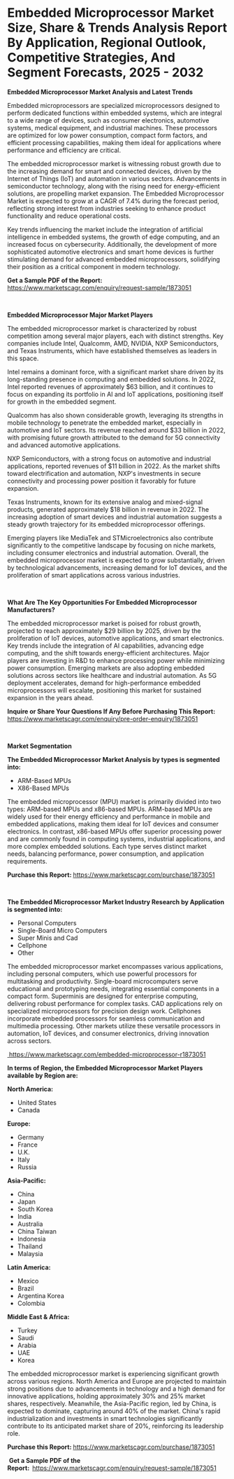 <p><h1>Embedded Microprocessor Market Size, Share & Trends Analysis Report By Application, Regional Outlook, Competitive Strategies, And Segment Forecasts, 2025 - 2032</h1></p><p><strong>Embedded Microprocessor Market Analysis and Latest Trends</strong></p>
<p><p>Embedded microprocessors are specialized microprocessors designed to perform dedicated functions within embedded systems, which are integral to a wide range of devices, such as consumer electronics, automotive systems, medical equipment, and industrial machines. These processors are optimized for low power consumption, compact form factors, and efficient processing capabilities, making them ideal for applications where performance and efficiency are critical.</p><p>The embedded microprocessor market is witnessing robust growth due to the increasing demand for smart and connected devices, driven by the Internet of Things (IoT) and automation in various sectors. Advancements in semiconductor technology, along with the rising need for energy-efficient solutions, are propelling market expansion. The Embedded Microprocessor Market is expected to grow at a CAGR of 7.4% during the forecast period, reflecting strong interest from industries seeking to enhance product functionality and reduce operational costs. </p><p>Key trends influencing the market include the integration of artificial intelligence in embedded systems, the growth of edge computing, and an increased focus on cybersecurity. Additionally, the development of more sophisticated automotive electronics and smart home devices is further stimulating demand for advanced embedded microprocessors, solidifying their position as a critical component in modern technology.</p></p>
<p><strong>Get a Sample PDF of the Report:&nbsp;</strong> <a href="https://www.marketscagr.com/enquiry/request-sample/1873051?utm_campaign=2115&utm_medium=2&utm_source=Github&utm_content=ia&utm_term=15042025&utm_id=embedded-microprocessor">https://www.marketscagr.com/enquiry/request-sample/1873051</a></p>
<p>&nbsp;</p>
<p><strong>Embedded Microprocessor Major Market Players</strong></p>
<p><p>The embedded microprocessor market is characterized by robust competition among several major players, each with distinct strengths. Key companies include Intel, Qualcomm, AMD, NVIDIA, NXP Semiconductors, and Texas Instruments, which have established themselves as leaders in this space.</p><p>Intel remains a dominant force, with a significant market share driven by its long-standing presence in computing and embedded solutions. In 2022, Intel reported revenues of approximately $63 billion, and it continues to focus on expanding its portfolio in AI and IoT applications, positioning itself for growth in the embedded segment.</p><p>Qualcomm has also shown considerable growth, leveraging its strengths in mobile technology to penetrate the embedded market, especially in automotive and IoT sectors. Its revenue reached around $33 billion in 2022, with promising future growth attributed to the demand for 5G connectivity and advanced automotive applications.</p><p>NXP Semiconductors, with a strong focus on automotive and industrial applications, reported revenues of $11 billion in 2022. As the market shifts toward electrification and automation, NXP's investments in secure connectivity and processing power position it favorably for future expansion.</p><p>Texas Instruments, known for its extensive analog and mixed-signal products, generated approximately $18 billion in revenue in 2022. The increasing adoption of smart devices and industrial automation suggests a steady growth trajectory for its embedded microprocessor offerings.</p><p>Emerging players like MediaTek and STMicroelectronics also contribute significantly to the competitive landscape by focusing on niche markets, including consumer electronics and industrial automation. Overall, the embedded microprocessor market is expected to grow substantially, driven by technological advancements, increasing demand for IoT devices, and the proliferation of smart applications across various industries.</p></p>
<p>&nbsp;</p>
<p><strong>What Are The Key Opportunities For Embedded Microprocessor Manufacturers?</strong></p>
<p><p>The embedded microprocessor market is poised for robust growth, projected to reach approximately $29 billion by 2025, driven by the proliferation of IoT devices, automotive applications, and smart electronics. Key trends include the integration of AI capabilities, advancing edge computing, and the shift towards energy-efficient architectures. Major players are investing in R&D to enhance processing power while minimizing power consumption. Emerging markets are also adopting embedded solutions across sectors like healthcare and industrial automation. As 5G deployment accelerates, demand for high-performance embedded microprocessors will escalate, positioning this market for sustained expansion in the years ahead.</p></p>
<p><strong>Inquire or Share Your Questions If Any Before Purchasing This Report:</strong> <a href="https://www.marketscagr.com/enquiry/pre-order-enquiry/1873051?utm_campaign=2115&utm_medium=2&utm_source=Github&utm_content=ia&utm_term=15042025&utm_id=embedded-microprocessor">https://www.marketscagr.com/enquiry/pre-order-enquiry/1873051</a></p>
<p>&nbsp;</p>
<p><strong>Market Segmentation</strong></p>
<p><strong>The Embedded Microprocessor Market Analysis by types is segmented into:</strong></p>
<p><ul><li>ARM-Based MPUs</li><li>X86-Based MPUs</li></ul></p>
<p><p>The embedded microprocessor (MPU) market is primarily divided into two types: ARM-based MPUs and x86-based MPUs. ARM-based MPUs are widely used for their energy efficiency and performance in mobile and embedded applications, making them ideal for IoT devices and consumer electronics. In contrast, x86-based MPUs offer superior processing power and are commonly found in computing systems, industrial applications, and more complex embedded solutions. Each type serves distinct market needs, balancing performance, power consumption, and application requirements.</p></p>
<p><strong>Purchase this Report:&nbsp;</strong><a href="https://www.marketscagr.com/purchase/1873051?utm_campaign=2115&utm_medium=2&utm_source=Github&utm_content=ia&utm_term=15042025&utm_id=embedded-microprocessor">https://www.marketscagr.com/purchase/1873051</a></p>
<p>&nbsp;</p>
<p><strong>The Embedded Microprocessor Market Industry Research by Application is segmented into:</strong></p>
<p><ul><li>Personal Computers</li><li>Single-Board Micro Computers</li><li>Super Minis and Cad</li><li>Cellphone</li><li>Other</li></ul></p>
<p><p>The embedded microprocessor market encompasses various applications, including personal computers, which use powerful processors for multitasking and productivity. Single-board microcomputers serve educational and prototyping needs, integrating essential components in a compact form. Superminis are designed for enterprise computing, delivering robust performance for complex tasks. CAD applications rely on specialized microprocessors for precision design work. Cellphones incorporate embedded processors for seamless communication and multimedia processing. Other markets utilize these versatile processors in automation, IoT devices, and consumer electronics, driving innovation across sectors.</p></p>
<p><a href="https://www.marketscagr.com/embedded-microprocessor-r1873051?utm_campaign=2115&utm_medium=2&utm_source=Github&utm_content=ia&utm_term=15042025&utm_id=embedded-microprocessor">&nbsp;https://www.marketscagr.com/embedded-microprocessor-r1873051</a></p>
<p><strong>In terms of Region, the Embedded Microprocessor Market Players available by Region are:</strong></p>
<p>
    <p> <strong> North America: </strong>
        <ul>
            <li>United States</li>
            <li>Canada</li>
        </ul>
        </p> 
    <p> <strong> Europe: </strong>
        <ul>
            <li>Germany</li>
            <li>France</li>
            <li>U.K.</li>
            <li>Italy</li>
            <li>Russia</li>
        </ul>
        </p> 
    <p> <strong> Asia-Pacific: </strong>
        <ul>
            <li>China</li>
            <li>Japan</li>
            <li>South Korea</li>
            <li>India</li>
            <li>Australia</li>
            <li>China Taiwan</li>
            <li>Indonesia</li>
            <li>Thailand</li>
            <li>Malaysia</li>
        </ul>
        </p> 
    <p> <strong> Latin America: </strong>
        <ul>
            <li>Mexico</li>
            <li>Brazil</li>
            <li>Argentina Korea</li>
            <li>Colombia</li>
        </ul>
        </p> 
    <p> <strong> Middle East & Africa: </strong>
        <ul>
            <li>Turkey</li>
            <li>Saudi</li>
            <li>Arabia</li>
            <li>UAE</li>
            <li>Korea</li>
        </ul>
    </p>
    </p>
<p><p>The embedded microprocessor market is experiencing significant growth across various regions. North America and Europe are projected to maintain strong positions due to advancements in technology and a high demand for innovative applications, holding approximately 30% and 25% market shares, respectively. Meanwhile, the Asia-Pacific region, led by China, is expected to dominate, capturing around 40% of the market. China's rapid industrialization and investments in smart technologies significantly contribute to its anticipated market share of 20%, reinforcing its leadership role.</p></p>
<p><strong>Purchase this Report: </strong><a href="https://www.marketscagr.com/purchase/1873051?utm_campaign=2115&utm_medium=2&utm_source=Github&utm_content=ia&utm_term=15042025&utm_id=embedded-microprocessor">https://www.marketscagr.com/purchase/1873051</a></p>
<p>&nbsp;<strong>Get a Sample PDF of the Report:&nbsp;&nbsp;</strong><a href="https://www.marketscagr.com/enquiry/request-sample/1873051?utm_campaign=2115&utm_medium=2&utm_source=Github&utm_content=ia&utm_term=15042025&utm_id=embedded-microprocessor">https://www.marketscagr.com/enquiry/request-sample/1873051</a></p>
<p><strong></strong></p>
<p><p></p><p></p><p></p></p>